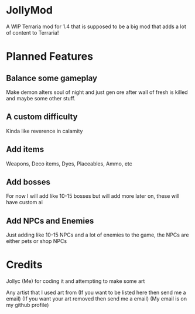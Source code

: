 # JollyMod
A WIP Terraria mod for 1.4 that is supposed to be a big mod that adds a lot of content to Terraria!

# Planned Features

## Balance some gameplay
Make demon alters soul of night and just gen ore after wall of fresh is killed and maybe some other stuff.

## A custom difficulty
Kinda like reverence in calamity

## Add items
Weapons, Deco items, Dyes, Placeables, Ammo, etc

## Add bosses
For now I will add like 10-15 bosses but will add more later on, these will have custom ai

## Add NPCs and Enemies
Just adding like 10-15 NPCs and a lot of enemies to the game, the NPCs are either pets or shop NPCs

# Credits

Jollyc (Me) for coding it and attempting to make some art

Any artist that I used art from
(If you want to be listed here then send me a email)
(If you want your art removed then send me a email)
(My email is on my github profile)
